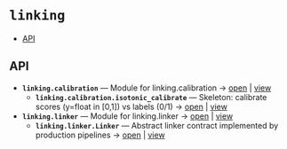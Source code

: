 # `linking`

<!-- START doctoc generated TOC please keep comment here to allow auto update -->
<!-- DON'T EDIT THIS SECTION, INSTEAD RE-RUN doctoc TO UPDATE -->

- [API](#api)

<!-- END doctoc generated TOC please keep comment here to allow auto update -->

## API
- **`linking.calibration`** — Module for linking.calibration → [open](vscode://file//home/paul/KGForge/src/linking/calibration.py:1:1) | [view](calibration.py#L1)
  - **`linking.calibration.isotonic_calibrate`** — Skeleton: calibrate scores (y=float in [0,1]) vs labels (0/1) → [open](vscode://file//home/paul/KGForge/src/linking/calibration.py:6:1) | [view](calibration.py#L6-L9)
- **`linking.linker`** — Module for linking.linker → [open](vscode://file//home/paul/KGForge/src/linking/linker.py:1:1) | [view](linker.py#L1)
  - **`linking.linker.Linker`** — Abstract linker contract implemented by production pipelines → [open](vscode://file//home/paul/KGForge/src/linking/linker.py:4:1) | [view](linker.py#L4-L7)

